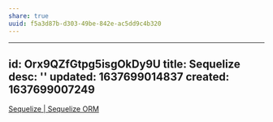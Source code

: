 ```yaml
---
share: true
uuid: f5a3d87b-d303-49be-842e-ac5dd9c4b320
---
```

---
id: Orx9QZfGtpg5isgOkDy9U
title: Sequelize
desc: ''
updated: 1637699014837
created: 1637699007249
---

[Sequelize | Sequelize ORM](https://sequelize.org/)